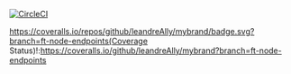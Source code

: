 [![CircleCI](https://dl.circleci.com/status-badge/img/gh/leandreAlly/mybrand/tree/ft-node-endpoints.svg?style=svg)](https://dl.circleci.com/status-badge/redirect/gh/leandreAlly/mybrand/tree/ft-node-endpoints)

https://coveralls.io/repos/github/leandreAlly/mybrand/badge.svg?branch=ft-node-endpoints(Coverage Status)!:https://coveralls.io/github/leandreAlly/mybrand?branch=ft-node-endpoints
